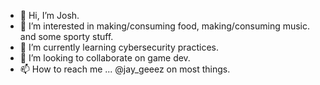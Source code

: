 - 👋 Hi, I’m Josh.
- 👀 I’m interested in making/consuming food, making/consuming music. and some sporty stuff.
- 🌱 I’m currently learning cybersecurity practices.
- 💞️ I’m looking to collaborate on game dev.
- 📫 How to reach me ... @jay_geeez on most things.

<!---
jaygeeez/jaygeeez is a ✨ special ✨ repository because its `README.md` (this file) appears on your GitHub profile.
You can click the Preview link to take a look at your changes.
--->
